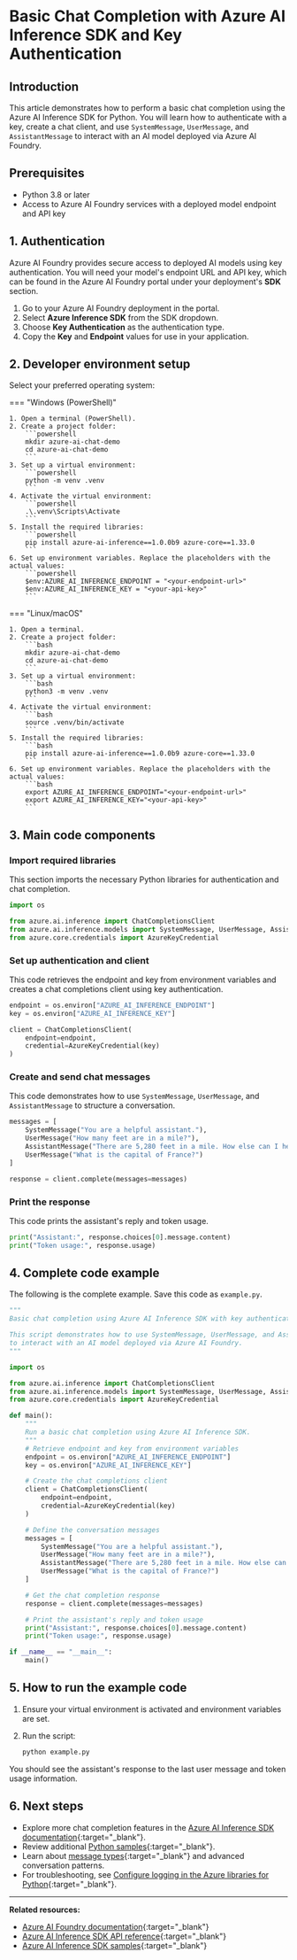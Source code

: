 # Basic Chat Completion with Azure AI Inference SDK and Key Authentication

## Introduction

This article demonstrates how to perform a basic chat completion using the Azure AI Inference SDK for Python. You will learn how to authenticate with a key, create a chat client, and use `SystemMessage`, `UserMessage`, and `AssistantMessage` to interact with an AI model deployed via Azure AI Foundry.

## Prerequisites

- Python 3.8 or later
- Access to Azure AI Foundry services with a deployed model endpoint and API key

## 1. Authentication

Azure AI Foundry provides secure access to deployed AI models using key authentication. You will need your model's endpoint URL and API key, which can be found in the Azure AI Foundry portal under your deployment's **SDK** section.

1. Go to your Azure AI Foundry deployment in the portal.
2. Select **Azure Inference SDK** from the SDK dropdown.
3. Choose **Key Authentication** as the authentication type.
4. Copy the **Key** and **Endpoint** values for use in your application.

## 2. Developer environment setup

Select your preferred operating system:

=== "Windows (PowerShell)"

    1. Open a terminal (PowerShell).
    2. Create a project folder:
        ```powershell
        mkdir azure-ai-chat-demo
        cd azure-ai-chat-demo
        ```
    3. Set up a virtual environment:
        ```powershell
        python -m venv .venv
        ```
    4. Activate the virtual environment:
        ```powershell
        .\.venv\Scripts\Activate
        ```
    5. Install the required libraries:
        ```powershell
        pip install azure-ai-inference==1.0.0b9 azure-core==1.33.0
        ```
    6. Set up environment variables. Replace the placeholders with the actual values:
        ```powershell
        $env:AZURE_AI_INFERENCE_ENDPOINT = "<your-endpoint-url>"
        $env:AZURE_AI_INFERENCE_KEY = "<your-api-key>"
        ```

=== "Linux/macOS"

    1. Open a terminal.
    2. Create a project folder:
        ```bash
        mkdir azure-ai-chat-demo
        cd azure-ai-chat-demo
        ```
    3. Set up a virtual environment:
        ```bash
        python3 -m venv .venv
        ```
    4. Activate the virtual environment:
        ```bash
        source .venv/bin/activate
        ```
    5. Install the required libraries:
        ```bash
        pip install azure-ai-inference==1.0.0b9 azure-core==1.33.0
        ```
    6. Set up environment variables. Replace the placeholders with the actual values:
        ```bash
        export AZURE_AI_INFERENCE_ENDPOINT="<your-endpoint-url>"
        export AZURE_AI_INFERENCE_KEY="<your-api-key>"
        ```

## 3. Main code components

### Import required libraries

This section imports the necessary Python libraries for authentication and chat completion.

```python
import os

from azure.ai.inference import ChatCompletionsClient
from azure.ai.inference.models import SystemMessage, UserMessage, AssistantMessage
from azure.core.credentials import AzureKeyCredential
```

### Set up authentication and client

This code retrieves the endpoint and key from environment variables and creates a chat completions client using key authentication.

```python
endpoint = os.environ["AZURE_AI_INFERENCE_ENDPOINT"]
key = os.environ["AZURE_AI_INFERENCE_KEY"]

client = ChatCompletionsClient(
    endpoint=endpoint,
    credential=AzureKeyCredential(key)
)
```

### Create and send chat messages

This code demonstrates how to use `SystemMessage`, `UserMessage`, and `AssistantMessage` to structure a conversation.

```python
messages = [
    SystemMessage("You are a helpful assistant."),
    UserMessage("How many feet are in a mile?"),
    AssistantMessage("There are 5,280 feet in a mile. How else can I help you?"),
    UserMessage("What is the capital of France?")
]

response = client.complete(messages=messages)
```

### Print the response

This code prints the assistant's reply and token usage.

```python
print("Assistant:", response.choices[0].message.content)
print("Token usage:", response.usage)
```

## 4. Complete code example

The following is the complete example. Save this code as `example.py`.

```python
"""
Basic chat completion using Azure AI Inference SDK with key authentication.

This script demonstrates how to use SystemMessage, UserMessage, and AssistantMessage
to interact with an AI model deployed via Azure AI Foundry.
"""

import os

from azure.ai.inference import ChatCompletionsClient
from azure.ai.inference.models import SystemMessage, UserMessage, AssistantMessage
from azure.core.credentials import AzureKeyCredential

def main():
    """
    Run a basic chat completion using Azure AI Inference SDK.
    """
    # Retrieve endpoint and key from environment variables
    endpoint = os.environ["AZURE_AI_INFERENCE_ENDPOINT"]
    key = os.environ["AZURE_AI_INFERENCE_KEY"]

    # Create the chat completions client
    client = ChatCompletionsClient(
        endpoint=endpoint,
        credential=AzureKeyCredential(key)
    )

    # Define the conversation messages
    messages = [
        SystemMessage("You are a helpful assistant."),
        UserMessage("How many feet are in a mile?"),
        AssistantMessage("There are 5,280 feet in a mile. How else can I help you?"),
        UserMessage("What is the capital of France?")
    ]

    # Get the chat completion response
    response = client.complete(messages=messages)

    # Print the assistant's reply and token usage
    print("Assistant:", response.choices[0].message.content)
    print("Token usage:", response.usage)

if __name__ == "__main__":
    main()
```

## 5. How to run the example code

1. Ensure your virtual environment is activated and environment variables are set.
2. Run the script:

    ```bash
    python example.py
    ```

You should see the assistant's response to the last user message and token usage information.

## 6. Next steps

- Explore more chat completion features in the [Azure AI Inference SDK documentation](https://aka.ms/aiservices/inference){:target="_blank"}.
- Review additional [Python samples](https://github.com/Azure/azure-sdk-for-python/tree/main/sdk/ai/azure-ai-inference/samples){:target="_blank"}.
- Learn about [message types](https://aka.ms/azsdk/azure-ai-inference/python/reference){:target="_blank"} and advanced conversation patterns.
- For troubleshooting, see [Configure logging in the Azure libraries for Python](https://aka.ms/azsdk/python/logging){:target="_blank"}.

---

**Related resources:**

- [Azure AI Foundry documentation](https://learn.microsoft.com/azure/ai-foundry/){:target="_blank"}
- [Azure AI Inference SDK API reference](https://aka.ms/azsdk/azure-ai-inference/python/reference){:target="_blank"}
- [Azure AI Inference SDK samples](https://github.com/Azure/azure-sdk-for-python/tree/main/sdk/ai/azure-ai-inference/samples){:target="_blank"}